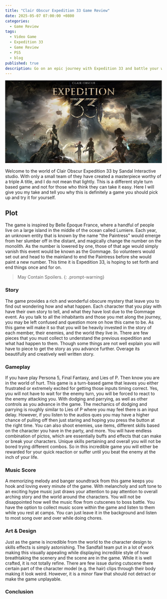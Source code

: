 ```yaml
---
title: "Clair Obscur Expedition 33 Game Review"
date: 2025-05-07 07:00:00 +0800
categories: 
  - Game Review
tags: 
  - Video Game
  - Expedition 33
  - Game Review
  - PS5
  - blog
published: true
description: Go on an epic journey with Expedition 33 and battle your way through to destroy the Paintress so she will never paint death again.
---
```

![img](/assets/Game-Review-img/Expedition-33/1.png)

Welcome to the world of Clair Obscur Expedition 33 by Sandal Interactive studio. With only a small team of they have
created a masterpiece worthy of a triple A title, and I do not mean that lightly. This is a different style turn based
game and not for those who think they can take it easy. Here I will give you my take and tell you why this is definitely a 
game you should pick up and try it for yourself. 


## Plot
The game is inspired by Belle Époque France, where a handful of people live on a large island in the middle of the ocean
called Lumiere. Each year, an unknown entity that is known by the name "the Paintress" would emerge from her slumber off in the distant,
and magically change the number on the monolith. As the number is lowered by one, those of that age would simply vanish this event would be
known as the Gommage. So volunteers would set out and head to the mainland to end the Paintress before she would paint a new number.
This time it is Expedition 33, is hoping to set forth and end things once and for on. 

> May Contain Spoilers.
{: .prompt-warning}


### Story
The game provides a rich and wonderful obscure mystery that leave you to find out wondering how and what happen. Each character
that you play with have their own story to tell, and what they have lost due to the Gommage event. As you talk to all the
inhabitants and those you met along the journey, you may be left confused and question more on how this came to be. As this
game will make it so that you will be heavily invested in the story of each member, their enemies, and the world they live in.
There are few pieces that you must collect to understand the previous expedition and what had happen to them. Though some
things are not well explain you will have to piece to get the story as you advance further. Overage its beautifully and creatively
well written story.



### Gameplay
If you have play Persona 5, Final Fantasy, and Lies of P. Then know you are in the world of hurt. This game is a turn-based game
that leaves you either frustrated or extremely excited for getting those inputs timing correct. Yes, you will not have to wait for
the enemy turn, you will be forced to react to the enemy attacking you. With dodging and parrying, as well as other controls as 
you advance in the game. The mechanics of dodging and parrying is roughly similar to Lies of P where you may feel there is
an input delay. However, if you listen to the audios ques you may have a higher chance of pulling off then just staring and hoping 
you press the button at the right time. You can also shoot enemies, use items, different skills based on the character you have in the party,
and more. You will have endless combination of pictos, which are essentially buffs and effects that can make or break your characters.
Unique skills pertaining and overall you will not be bored trying different combos. So in this incredible game you will either be 
rewarded for your quick reaction or suffer until you beat the enemy at the inch of your life.



### Music Score
A memorizing melody and banger soundtrack from this game keeps you hook and loving every minute of the game. 
With melancholy and soft tone to an exciting hype music just draws your attention to pay attention to overall 
arching story and the world around the characters. You will not be disappointed how well the music flow from cutscenes to 
boss battle. You have the option to collect music score within the game and listen to them while you rest at camps.
You can just leave it in the background and listen to most song over and over while doing chores. 



### Art & Design
Just as the game is incredible from the world to the character design to skills effects is simply astonishing. The Sandfall team
put in a lot of work making this visually appealing while displaying incredible style of how breathtaking the scenery and the scene
are in the game. While it is well crafted, it is not totally refine. There are few issue during cutscene there certain part of
the character model (e.g. the hair) clips through their body making it look weird. However, it is a minor flaw that should not 
detract or make the game unplayable.


### Conclusion

